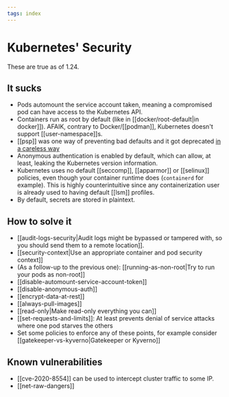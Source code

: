 ```yaml
---
tags: index
---
```


# Kubernetes' Security
These are true as of 1.24.

## It sucks
* Pods automount the service account taken, meaning a compromised pod can have access to the Kubernetes API.
* Containers run as root by default (like in [[docker/root-default|in docker]]). AFAIK, contrary to Docker/[[podman]], Kubernetes doesn't support [[user-namespace]]s. 
* [[psp]] was one way of preventing bad defaults and it got deprecated [in a careless way](https://www.macchaffee.com/blog/2022/psp-deprecation/)
* Anonymous authentication is enabled by default, which can allow, at least, leaking the Kubernetes version information.
* Kubernetes uses no default [[seccomp]], [[apparmor]] or [[selinux]] policies, even though your container runtime does (`containerd` for example). This is highly counterintuitive since any containerization user is already used to having default [[lsm]] profiles.
* By default, secrets are stored in plaintext.

## How to solve it
* [[audit-logs-security|Audit logs might be bypassed or tampered with, so you should send them to a remote location]].
* [[security-context|Use an appropriate container and pod security context]]
* (As a follow-up to the previous one): [[running-as-non-root|Try to run your pods as non-root]]
* [[disable-automount-service-account-token]]
* [[disable-anonymous-auth]]
* [[encrypt-data-at-rest]]
* [[always-pull-images]]
* [[read-only|Make read-only everything you can]]
* [[set-requests-and-limits]]: At least prevents denial of service attacks where one pod starves the others
* Set some policies to enforce any of these points, for example consider [[gatekeeper-vs-kyverno|Gatekeeper or Kyverno]]

## Known vulnerabilities
* [[cve-2020-8554]] can be used to intercept cluster traffic to some IP.
* [[net-raw-dangers]]
